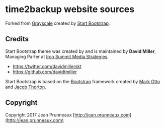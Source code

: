 # time2backup website sources
Forked from [Grayscale](http://startbootstrap.com/template-overviews/grayscale/) created by [Start Bootstrap](http://startbootstrap.com/).

## Credits
Start Bootstrap theme was created by and is maintained by **David Miller**, Managing Parter at [Iron Summit Media Strategies](http://www.ironsummitmedia.com/).
* https://twitter.com/davidmillerskt
* https://github.com/davidtmiller

Start Bootstrap is based on the [Bootstrap](http://getbootstrap.com/) framework created by [Mark Otto](https://twitter.com/mdo) and [Jacob Thorton](https://twitter.com/fat).

## Copyright
Copyright 2017 Jean Prunneaux [http://jean.prunneaux.com](http://jean.prunneaux.com)
